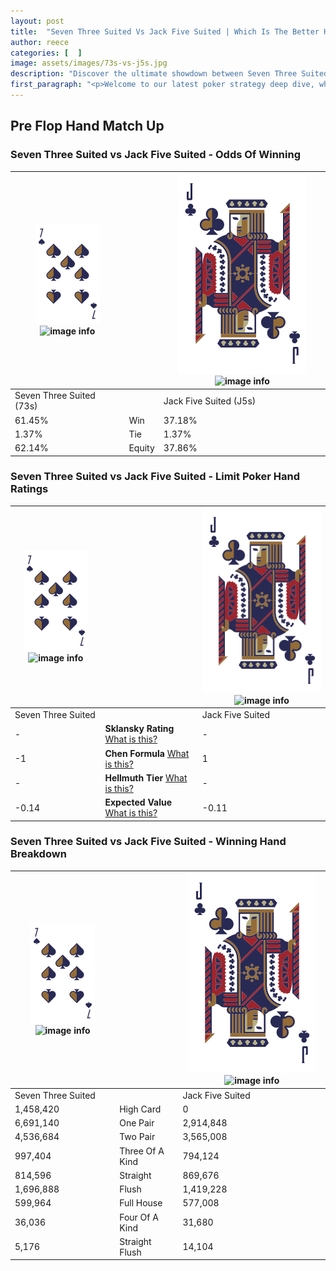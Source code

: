 ```yaml
---
layout: post
title:  "Seven Three Suited Vs Jack Five Suited | Which Is The Better Hand In Poker? A Complete Guide"
author: reece
categories: [  ]
image: assets/images/73s-vs-j5s.jpg
description: "Discover the ultimate showdown between Seven Three Suited and Jack Five Suited in poker! Uncover the odds, strategies, and scenarios where one hand triumphs over the other. Get ready to up your poker game with this thrilling analysis."
first_paragraph: "<p>Welcome to our latest poker strategy deep dive, where we're pitting two distinct hands against each other in a high-stakes showdown: Seven Three Suited vs Jack Five Suited.</p><p>In the dynamic world of poker, every decision counts, and knowing which hand holds the upper hand is key to your success at the table.</p><p>In this article, we'll dissect these two hands, explore the scenarios where one dominates the other, and equip you with the knowledge to make strategic choices that can tip the odds in your favor.</p><p>Get ready to unravel the intriguing dynamics of these poker hands and elevate your game to new heights.</p>"
---
```




[comment]: # (sp0)

## Pre Flop Hand Match Up

<div class="table hand-ratings" markdown="1"> 



### Seven Three Suited vs Jack Five Suited - Odds Of Winning


    
| ![image info](assets/images/hand1/7.png) ![image info](assets/images/hand1/3s.png) |  | ![image info](assets/images/hand2/J.png) ![image info](assets/images/hand2/5s.png) |
| -------- | -------- | -------- |
| Seven Three Suited (73s) |  | Jack Five Suited (J5s) |
| 61.45% | Win | 37.18% |
| 1.37% | Tie | 1.37% |
| 62.14% | Equity | 37.86% |




[comment]: # (sp1)



### Seven Three Suited vs Jack Five Suited - Limit Poker Hand Ratings


    
| ![image info](assets/images/hand1/7.png) ![image info](assets/images/hand1/3s.png) |  | ![image info](assets/images/hand2/J.png) ![image info](assets/images/hand2/5s.png) |
| -------- | -------- | -------- |
| Seven Three Suited |  | Jack Five Suited |
| - | **Sklansky Rating** [What is this?](/sklansky-rating-explained) | - |
| -1 | **Chen Formula** [What is this?](/chen-formula-explained) | 1 |
| - | **Hellmuth Tier** [What is this?](/Hellmuth-tier-explained) | - |
| -0.14 | **Expected Value** [What is this?](/expected-value-explained) | -0.11 |




[comment]: # (sp2)



### Seven Three Suited vs Jack Five Suited - Winning Hand Breakdown


    
| ![image info](assets/images/hand1/7.png) ![image info](assets/images/hand1/3s.png) |  | ![image info](assets/images/hand2/J.png) ![image info](assets/images/hand2/5s.png) |
| -------- | -------- | -------- |
| Seven Three Suited |  | Jack Five Suited |
| 1,458,420 | High Card | 0 |
| 6,691,140 | One Pair | 2,914,848 |
| 4,536,684 | Two Pair | 3,565,008 |
| 997,404 | Three Of A Kind | 794,124 |
| 814,596 | Straight | 869,676 |
| 1,696,888 | Flush | 1,419,228 |
| 599,964 | Full House | 577,008 |
| 36,036 | Four Of A Kind | 31,680 |
| 5,176 | Straight Flush | 14,104 |




[comment]: # (sp3)



</div>

[comment]: # (sp4)



[comment]: # (sp5)

